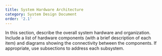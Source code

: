 ```yaml
---
title: System Hardware Architecture
category: System Design Document
order: '2.1'
---
```


In this section, describe the overall system hardware and organization.  Include a list of hardware components (with a brief description of each item) and diagrams showing the connectivity between the components.  If appropriate, use subsections to address each subsystem.
